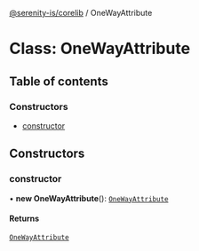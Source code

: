 [@serenity-is/corelib](../README.md) / OneWayAttribute

# Class: OneWayAttribute

## Table of contents

### Constructors

- [constructor](OneWayAttribute.md#constructor)

## Constructors

### constructor

• **new OneWayAttribute**(): [`OneWayAttribute`](OneWayAttribute.md)

#### Returns

[`OneWayAttribute`](OneWayAttribute.md)
